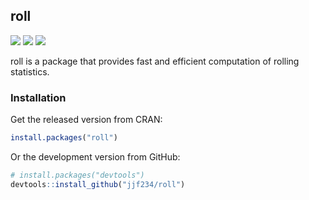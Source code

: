## roll

[![](https://api.travis-ci.org/jjf234/roll.png?branch=master)](https://travis-ci.org/jjf234/roll) [![](http://www.r-pkg.org/badges/version/roll)](https://cran.r-project.org/package=roll) [![](https://codecov.io/gh/jjf234/roll/graph/badge.svg)](https://codecov.io/github/jjf234/roll)

roll is a package that provides fast and efficient computation of rolling statistics.

### Installation

Get the released version from CRAN:

```R
install.packages("roll")
```

Or the development version from GitHub:

```R
# install.packages("devtools")
devtools::install_github("jjf234/roll")
```
